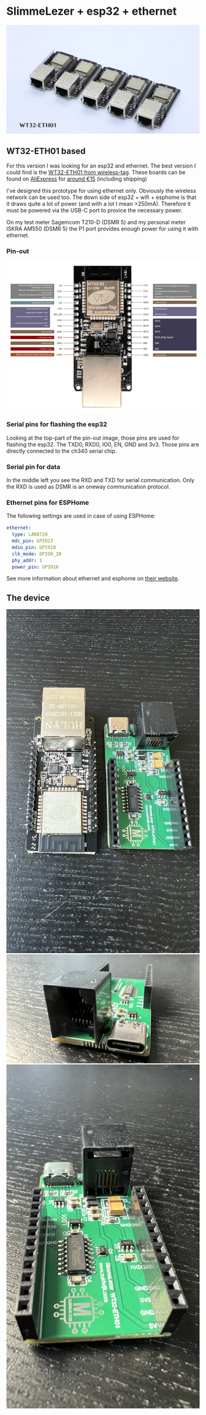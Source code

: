 # SlimmeLezer + esp32 + ethernet
![WT32-ETH01](/images/WT32-ETH01.jpg)
## WT32-ETH01 based
For this version I was looking for an esp32 and ethernet. The best version I could find is the [WT32-ETH01 from wireless-tag](http://www.wireless-tag.com/portfolio/wt32-eth01/). These boards can be found on [AliExpress](https://nl.aliexpress.com/wholesale?SearchText=WT32-ETH01) for [around €15](https://nl.aliexpress.com/item/1005004432624600.html) (including shipping)

I've designed this prototype for using ethernet only. Obviously the wireless network can be used too. The down side of esp32 + wifi + esphome is that it draws quite a lot of power (and with a lot I mean >250mA). Therefore it must be powered via the USB-C port to provice the necessary power.

On my test meter Sagemcom T210-D (DSMR 5) and my personal meter ISKRA AM550 (DSMR 5) the P1 port provides enough power for using it with ethernet.

### Pin-out
![WT32-ETH01 pin-out](/images/WT32-ETH01_pinout.png)
### Serial pins for flashing the esp32
Looking at the top-part of the pin-out image, those pins are used for flashing the esp32. The TXD0, RXD0, IO0, EN, GND and 3v3. Those pins are directly connected to the ch340 serial chip.
### Serial pin for data
In the middle left you see the RXD and TXD for serial communication. Only the RXD is used as DSMR is an oneway communication protocol.
### Ethernet pins for ESPHome
The following settings are used in case of using ESPHome:
```yaml
ethernet:
  type: LAN8720
  mdc_pin: GPIO23
  mdio_pin: GPIO18
  clk_mode: GPIO0_IN
  phy_addr: 1
  power_pin: GPIO16
```
See more information about ethernet and esphome on [their website](https://esphome.io/components/ethernet.html#configuration-for-wireless-tag-wt32-eth01).
## The device
![](/images/IMG_8460.jpeg)
![](/images/IMG_8462.jpeg)
![](/images/IMG_8463.jpeg)
